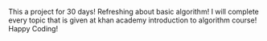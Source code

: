 This a project for 30 days! Refreshing about basic algorithm! I will complete every topic that is given at khan academy introduction to algorithm course! Happy Coding!